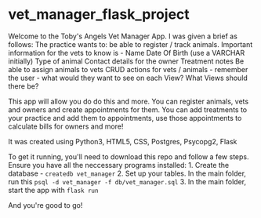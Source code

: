 # vet_manager_flask_project
Welcome to the Toby's Angels Vet Manager App. I was given a brief as follows:
The practice wants to:
    be able to register / track animals. Important information for the vets to know is -
        Name
        Date Of Birth (use a VARCHAR initially)
        Type of animal
        Contact details for the owner
        Treatment notes
    Be able to assign animals to vets
    CRUD actions for vets / animals - remember the user - what would they want to see on each View? What Views should there be?

This app will allow you do do this and more. You can register animals, vets and owners and create appointments for them. You can add treatments to your practice and add them to appointments, use those appointments to calculate bills for owners and more!

It was created using Python3, HTML5, CSS, Postgres, Psycopg2, Flask 

To get it running, you'll need to download this repo and follow a few steps. Ensure you have all the neccessary programs installed:
    1. Create the database - ```createdb vet_manager```
    2. Set up your tables. In the main folder, run this ```psql -d vet_manager -f db/vet_manager.sql```
    3. In the main folder, start the app with ```flask run```

And you're good to go!
